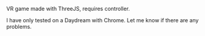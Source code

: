 VR game made with ThreeJS, requires controller. 

I have only tested on a Daydream with Chrome. Let me know if there are any problems.